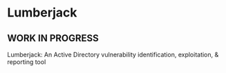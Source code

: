 # Lumberjack
WORK IN PROGRESS
---
Lumberjack: An Active Directory vulnerability identification, exploitation, &amp; reporting tool 
